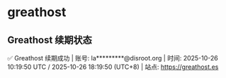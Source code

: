 # greathost

## Greathost 续期状态

<!-- GREATHOST-RENEW-STATUS:START -->
✅ Greathost 续期成功 | 账号: la*********@disroot.org | 时间: 2025-10-26 10:19:50 UTC / 2025-10-26 18:19:50 (UTC+8) | 站点: https://greathost.es
<!-- GREATHOST-RENEW-STATUS:END -->

